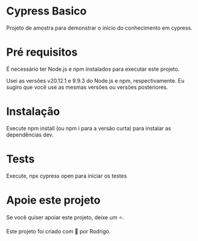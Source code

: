 # Cypress Basico

Projeto de amostra para demonstrar o inicio do conhecimento em cypress.

# Pré requisitos
É necessário ter Node.js e npm instalados para executar este projeto.

Usei as versões v20.12.1 e 9.9.3 do Node.js e npm, respectivamente. Eu sugiro que você use as mesmas versões ou versões posteriores.

# Instalação
Execute npm install (ou npm i para a versão curta) para instalar as dependências dev.

# Tests

Execute,
npx cypress open para iniciar os testes


# Apoie este projeto

Se você quiser apoiar este projeto, deixe um ⭐.


Este projeto foi criado com 💚 por Rodrigo.